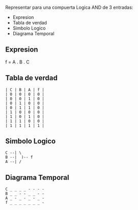 Representar para una compuerta Logica AND de 3 entradas:
 * Expresion
 * Tabla de verdad
 * Simbolo Logico
 * Diagrama Temporal

## Expresion

f = A . B . C

## Tabla de verdad

```
| C | B | A | f |
| 0 | 0 | 0 | 0 |
| 0 | 0 | 1 | 0 |
| 0 | 1 | 0 | 0 |
| 0 | 1 | 1 | 0 |
| 1 | 0 | 0 | 0 |
| 1 | 0 | 1 | 0 |
| 1 | 1 | 0 | 0 |
| 1 | 1 | 1 | 1 |
```

## Simbolo Logico

```
C --| \
B --|  )-- f
A --| /
```

## Diagrama Temporal

```
C _ _ _ _ - - - -
B _ _ - - _ _ - -
A _ - _ - _ - _ -
f _ _ _ _ _ _ _ -
```

